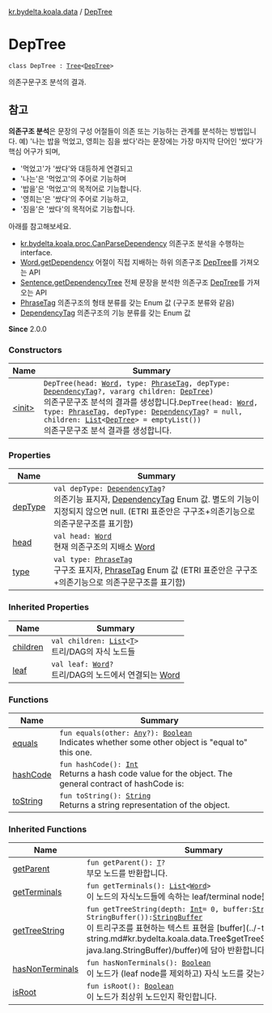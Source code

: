 [kr.bydelta.koala.data](../index.md) / [DepTree](./index.md)

# DepTree

`class DepTree : `[`Tree`](../-tree/index.md)`<`[`DepTree`](./index.md)`>`

의존구문구조 분석의 결과.

## 참고

**의존구조 분석**은 문장의 구성 어절들이 의존 또는 기능하는 관계를 분석하는 방법입니다.
예) '나는 밥을 먹었고, 영희는 짐을 쌌다'라는 문장에는
가장 마지막 단어인 '쌌다'가 핵심 어구가 되며,

* '먹었고'가 '쌌다'와 대등하게 연결되고
* '나는'은 '먹었고'의 주어로 기능하며
* '밥을'은 '먹었고'의 목적어로 기능합니다.
* '영희는'은 '쌌다'의 주어로 기능하고,
* '짐을'은 '쌌다'의 목적어로 기능합니다.

아래를 참고해보세요.

* [kr.bydelta.koala.proc.CanParseDependency](../../kr.bydelta.koala.proc/-can-dep-parse.md) 의존구조 분석을 수행하는 interface.
* [Word.getDependency](../-word/get-dependency.md) 어절이 직접 지배하는 하위 의존구조 [DepTree](./index.md)를 가져오는 API
* [Sentence.getDependencyTree](../-sentence/get-dependency-tree.md) 전체 문장을 분석한 의존구조 [DepTree](./index.md)를 가져오는 API
* [PhraseTag](../../kr.bydelta.koala/-phrase-tag/index.md) 의존구조의 형태 분류를 갖는 Enum 값 (구구조 분류와 같음)
* [DependencyTag](../../kr.bydelta.koala/-dependency-tag/index.md) 의존구조의 기능 분류를 갖는 Enum 값

**Since**
2.0.0

### Constructors

| Name | Summary |
|---|---|
| [&lt;init&gt;](-init-.md) | `DepTree(head: `[`Word`](../-word/index.md)`, type: `[`PhraseTag`](../../kr.bydelta.koala/-phrase-tag/index.md)`, depType: `[`DependencyTag`](../../kr.bydelta.koala/-dependency-tag/index.md)`?, vararg children: `[`DepTree`](./index.md)`)`<br>의존구문구조 분석의 결과를 생성합니다.`DepTree(head: `[`Word`](../-word/index.md)`, type: `[`PhraseTag`](../../kr.bydelta.koala/-phrase-tag/index.md)`, depType: `[`DependencyTag`](../../kr.bydelta.koala/-dependency-tag/index.md)`? = null, children: `[`List`](https://kotlinlang.org/api/latest/jvm/stdlib/kotlin.collections/-list/index.html)`<`[`DepTree`](./index.md)`> = emptyList())`<br>의존구문구조 분석 결과를 생성합니다. |

### Properties

| Name | Summary |
|---|---|
| [depType](dep-type.md) | `val depType: `[`DependencyTag`](../../kr.bydelta.koala/-dependency-tag/index.md)`?`<br>의존기능 표지자, [DependencyTag](../../kr.bydelta.koala/-dependency-tag/index.md) Enum 값. 별도의 기능이 지정되지 않으면 null. (ETRI 표준안은 구구조+의존기능으로 의존구문구조를 표기함) |
| [head](head.md) | `val head: `[`Word`](../-word/index.md)<br>현재 의존구조의 지배소 [Word](../-word/index.md) |
| [type](type.md) | `val type: `[`PhraseTag`](../../kr.bydelta.koala/-phrase-tag/index.md)<br>구구조 표지자, [PhraseTag](../../kr.bydelta.koala/-phrase-tag/index.md) Enum 값 (ETRI 표준안은 구구조+의존기능으로 의존구문구조를 표기함) |

### Inherited Properties

| Name | Summary |
|---|---|
| [children](../-tree/children.md) | `val children: `[`List`](https://kotlinlang.org/api/latest/jvm/stdlib/kotlin.collections/-list/index.html)`<`[`T`](../-tree/index.md#T)`>`<br>트리/DAG의 자식 노드들 |
| [leaf](../-tree/leaf.md) | `val leaf: `[`Word`](../-word/index.md)`?`<br>트리/DAG의 노드에서 연결되는 [Word](../-word/index.md) |

### Functions

| Name | Summary |
|---|---|
| [equals](equals.md) | `fun equals(other: `[`Any`](https://kotlinlang.org/api/latest/jvm/stdlib/kotlin/-any/index.html)`?): `[`Boolean`](https://kotlinlang.org/api/latest/jvm/stdlib/kotlin/-boolean/index.html)<br>Indicates whether some other object is "equal to" this one. |
| [hashCode](hash-code.md) | `fun hashCode(): `[`Int`](https://kotlinlang.org/api/latest/jvm/stdlib/kotlin/-int/index.html)<br>Returns a hash code value for the object.  The general contract of hashCode is: |
| [toString](to-string.md) | `fun toString(): `[`String`](https://kotlinlang.org/api/latest/jvm/stdlib/kotlin/-string/index.html)<br>Returns a string representation of the object. |

### Inherited Functions

| Name | Summary |
|---|---|
| [getParent](../-tree/get-parent.md) | `fun getParent(): `[`T`](../-tree/index.md#T)`?`<br>부모 노드를 반환합니다. |
| [getTerminals](../-tree/get-terminals.md) | `fun getTerminals(): `[`List`](https://kotlinlang.org/api/latest/jvm/stdlib/kotlin.collections/-list/index.html)`<`[`Word`](../-word/index.md)`>`<br>이 노드의 자식노드들에 속하는 leaf/terminal node들을 모읍니다. |
| [getTreeString](../-tree/get-tree-string.md) | `fun getTreeString(depth: `[`Int`](https://kotlinlang.org/api/latest/jvm/stdlib/kotlin/-int/index.html)` = 0, buffer: `[`StringBuffer`](http://docs.oracle.com/javase/6/docs/api/java/lang/StringBuffer.html)` = StringBuffer()): `[`StringBuffer`](http://docs.oracle.com/javase/6/docs/api/java/lang/StringBuffer.html)<br>이 트리구조를 표현하는 텍스트 표현을 [buffer](../-tree/get-tree-string.md#kr.bydelta.koala.data.Tree$getTreeString(kotlin.Int, java.lang.StringBuffer)/buffer)에 담아 반환합니다. |
| [hasNonTerminals](../-tree/has-non-terminals.md) | `fun hasNonTerminals(): `[`Boolean`](https://kotlinlang.org/api/latest/jvm/stdlib/kotlin/-boolean/index.html)<br>이 노드가 (leaf node를 제외하고) 자식 노드를 갖는지 확인합니다. |
| [isRoot](../-tree/is-root.md) | `fun isRoot(): `[`Boolean`](https://kotlinlang.org/api/latest/jvm/stdlib/kotlin/-boolean/index.html)<br>이 노드가 최상위 노드인지 확인합니다. |
